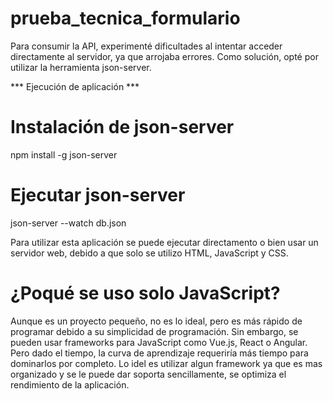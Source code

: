 # prueba_tecnica_formulario
Para consumir la API, experimenté dificultades al intentar acceder directamente al servidor, ya que arrojaba errores. Como solución, opté por utilizar la herramienta json-server.

*** Ejecución de aplicación ***

# Instalación de json-server 
npm install -g json-server

# Ejecutar json-server
json-server --watch db.json

Para utilizar esta aplicación se puede ejecutar directamento o bien usar un servidor web, debido a que solo se 
utilizo HTML, JavaScript y CSS.

# ¿Poqué se uso solo JavaScript?
Aunque es un proyecto pequeño, no es lo ideal, pero es más rápido de programar debido a su simplicidad de programación. Sin embargo, se pueden usar frameworks para JavaScript como Vue.js, React o Angular. Pero dado el tiempo, la curva de aprendizaje requeriría más tiempo para dominarlos por completo. Lo idel es utilizar algun framework ya que es mas organizado
y se le puede dar soporta sencillamente, se optimiza el rendimiento de la aplicación.


